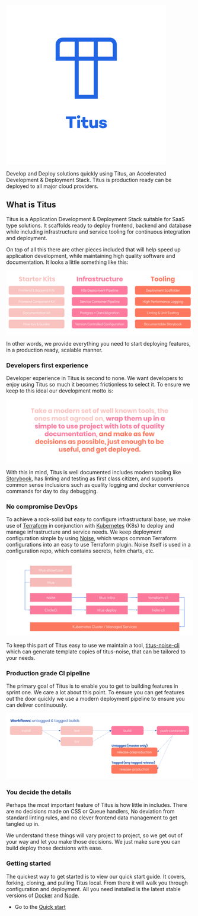 ![logo][]

Develop and Deploy solutions quickly using Titus, an Accelerated Development & Deployment Stack. Titus is production ready can be deployed to all major cloud providers.

## What is Titus
Titus is a Application Development & Deployment Stack suitable for SaaS type solutions. It scaffolds ready to deploy frontend, backend and database while including infrastructure and service tooling for continuous integration and deployment.

On top of all this there are other pieces included that will help speed up application development, while maintaining high quality software and documentation. It looks a little something like this:

![titus-feature-overview][]

In other words, we provide everything you need to start deploying features, in a production ready, scalable manner.

### Developers first experience
Developer experience in Titus is second to none. We want developers to enjoy using Titus so much it becomes frictionless to select it. To ensure we keep to this ideal our development motto is:

![titus-developer-statement][]

With this in mind, Titus is well documented includes modern tooling like [Storybook][], has linting and testing as first class citizen, and supports common sense inclusions such as quality logging and docker convenience commands for day to day debugging. 

### No compromise DevOps
To achieve a rock-solid but easy to configure infrastructural base, we make use of [Terraform][] in conjunction with [Kubernetes][] (K8s) to deploy and manage infrastructure and service needs. We keep deployment configuration simple by using [Noise][], which wraps common Terraform configurations into an easy to use Terraform plugin. Noise itself is used in a configuration repo, which contains secrets, helm charts, etc.

![titus-pipeline][]

To keep this part of Titus easy to use we maintain a tool, [titus-noise-cli][] which can generate template copies of titus-noise, that can be tailored to your needs.

### Production grade CI pipeline
The primary goal of Titus is to enable you to get to building features in sprint one. We care a lot about this point. To ensure you can get features out the door quickly we use a modern deployment pipeline to ensure you can deliver continuously.

![titus-ci-pipeline][]

### You decide the details
Perhaps the most important feature of Titus is how little in includes. There are no decisions made on CSS or Queue handlers, No deviation from standard linting rules, and no clever frontend data management to get tangled up in.

We understand these things will vary project to project, so we get out of your way and let you make those decisions. We just make sure you can build deploy those decisions with ease.

### Getting started
The quickest way to get started is to view our quick start guide. It covers, forking, cloning, and pulling Titus local. From there it will walk you through configuration and deployment. All you need installed is the latest stable versions of [Docker][] and [Node][].

- Go to the [Quick start][]


<!-- External Links -->
[Noise]: https://nearform.github.io/noise
[titus-noise-cli]: https://github.com/nearform/titus-noise-cli
[CircleCI]: https://circleci.com/product/#features
[Storybook]: https://storybook.js.org/
[Terraform]: https://www.terraform.io/
[Kubernetes]:  https://kubernetes.io/
[Docker]: https://www.docker.com/
[Node]: https://nodejs.org/en/

<!-- Internal Links -->
[Quick start]: quick-start/

<!-- Images -->
[logo]: img/logo-pos.svg
[titus-feature-overview]: img/titus-feature-overview.svg
[titus-deployment-workflow]: img/titus-deployment-workflow.svg
[titus-developer-statement]: img/titus-developer-statement.svg
[titus-ci-pipeline]: img/titus-ci-pipeline.svg
[titus-pipeline]: img/titus-pipeline.svg
